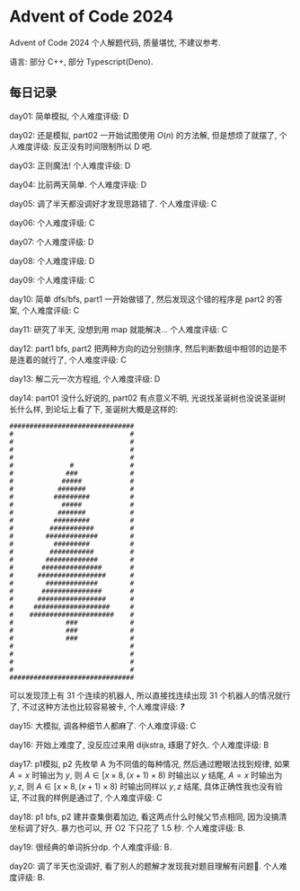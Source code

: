 # Advent of Code 2024
Advent of Code 2024 个人解题代码, 质量堪忧, 不建议参考.

语言: 部分 C++, 部分 Typescript(Deno).

## 每日记录

day01: 简单模拟, 个人难度评级: D

day02: 还是模拟, part02 一开始试图使用 $O(n)$ 的方法解, 但是想烦了就摆了, 个人难度评级: 反正没有时间限制所以 D 吧.

day03: 正则魔法! 个人难度评级: D

day04: 比前两天简单. 个人难度评级: D

day05: 调了半天都没调好才发现思路错了. 个人难度评级: C

day06: 个人难度评级: C

day07: 个人难度评级: D

day08: 个人难度评级: D

day09: 个人难度评级: C

day10: 简单 dfs/bfs, part1 一开始做错了, 然后发现这个错的程序是 part2 的答案, 个人难度评级: C

day11: 研究了半天, 没想到用 map 就能解决... 个人难度评级: C

day12: part1 bfs, part2 把两种方向的边分别排序, 然后判断数组中相邻的边是不是连着的就行了, 个人难度评级: C

day13: 解二元一次方程组, 个人难度评级: D

day14: part01 没什么好说的, part02 有点意义不明, 光说找圣诞树也没说圣诞树长什么样, 到论坛上看了下, 圣诞树大概是这样的:
```
###############################
#                             #
#                             #
#                             #
#                             #
#              #              #
#             ###             #
#            #####            #
#           #######           #
#          #########          #
#            #####            #
#           #######           #
#          #########          #
#         ###########         #
#        #############        #
#          #########          #
#         ###########         #
#        #############        #
#       ###############       #
#      #################      #
#        #############        #
#       ###############       #
#      #################      #
#     ###################     #
#    #####################    #
#             ###             #
#             ###             #
#             ###             #
#                             #
#                             #
#                             #
#                             #
###############################
```
可以发现顶上有 31 个连续的机器人, 所以直接找连续出现 31 个机器人的情况就行了, 不过这种方法也比较容易被卡, 个人难度评级: ***?***

day15: 大模拟, 调各种细节人都麻了. 个人难度评级: C

day16: 开始上难度了, 没反应过来用 dijkstra, 琢磨了好久. 个人难度评级: B

day17: p1模拟, p2 先枚举 A 为不同值的每种情况, 然后通过瞪眼法找到规律, 如果 $A = x$ 时输出为 $y$, 则 $A \in [x \times 8, (x + 1) \times 8)$ 时输出以 $y$ 结尾, $A = x$ 时输出为 $y, z$, 则 $A \in [x \times 8, (x + 1) \times 8)$ 时输出同样以 $y, z$ 结尾, 具体正确性我也没有验证, 不过我的样例是通过了, 个人难度评级: C

day18: p1 bfs, p2 建并查集倒着加边, 看这两点什么时候父节点相同, 因为没搞清坐标调了好久. 暴力也可以, 开 O2 下只花了 1.5 秒. 个人难度评级: B.

day19: 很经典的单词拆分dp. 个人难度评级: B.

day20: 调了半天也没调好, 看了别人的题解才发现我对题目理解有问题🤡. 个人难度评级: B.
